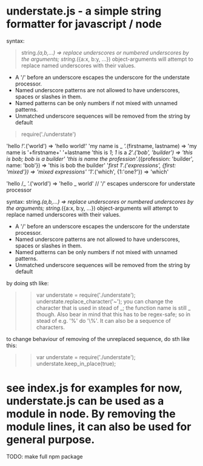 understate.js - a simple string formatter for javascript / node
=======

syntax: 
>  string._(a,b,...) => replace underscores or numbered underscores by the arguments; 
>  string._({a:x, b:y, ...}) object-arguments will attempt to replace named underscores with their values. 

* A '/' before an underscore escapes the underscore for the understate processor. 
* Named underscore patterns are not allowed to have underscores, spaces or slashes in them.
* Named patterns can be only numbers if not mixed with unnamed patterns.
* Unmatched underscore sequences will be removed from the string by default

> require('./understate')


  'hello _!'._('world') => 'hello world!'
  'my name is _ _'._(firstname, lastname) => 'my name is '+firstname+' '+lastname
  'this is _1_; _1_ is a _2_'._('bob', 'builder') => 'this is bob; bob is a builder'
  'this is _name_ the _profession_'._({profession: 'builder', name: 'bob'}) => 'this is bob the builder'
  '_first_ _1_'._('expressions', {first: 'mixed'}) => 'mixed expressions'
  '_1_'._('which', {1:'one?'}) => 'which'

  'hello /_ _'._('world') => 'hello _ world' // '/' escapes underscore for understate processor

syntax: 
  string._(a,b,...) => replace underscores or numbered underscores by the arguments; 
  string._({a:x, b:y, ...}) object-arguments will attempt to replace named underscores with their values. 

* A '/' before an underscore escapes the underscore for the understate processor. 
* Named underscore patterns are not allowed to have underscores, spaces or slashes in them.
* Named patterns can be only numbers if not mixed with unnamed patterns.
* Unmatched underscore sequences will be removed from the string by default

by doing sth like:
>> var understate = require('./understate');
>> understate.replace_character('~');
you can change the character that is used in stead of _; the function name is still _ though. Also bear in mind that this has to be regex-safe; so in stead of e.g. '%' do '\\%'. It can also be a sequence of characters.

to change behaviour of removing of the unreplaced sequence, do sth like this:
>> var understate = require('./understate');
>> understate.keep_in_place(true);

see index.js for examples
for now, understate.js can be used as a module in node. By removing the module lines, it can also be used for general purpose.
======
TODO:
make full npm package


